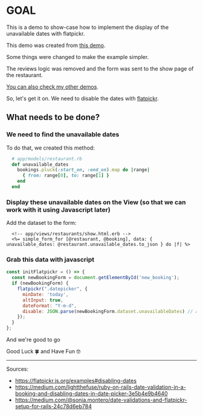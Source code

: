 # GOAL

This is a demo to show-case how to implement the display of the unavailable dates with flatpickr.

This demo was created from [this demo](https://github.com/andrerferrer/booking-logic-improved-demo#goal).

Some things were changed to make the example simpler.

The reviews logic was removed and the form was sent to the show page of the restaurant.

[You can also check my other demos](https://github.com/andrerferrer/dedemos/blob/master/README.md#ded%C3%A9mos).

So, let's get it on. We need to disable the dates with [flatpickr](https://flatpickr.js.org/examples#disabling-dates).

## What needs to be done? 

### We need to find the unavailable dates

To do that, we created this method:
```ruby
  # app/models/restaurant.rb
  def unavailable_dates
    bookings.pluck(:start_on, :end_on).map do |range|
      { from: range[0], to: range[1] }
    end
  end
```

### Display these unavailable dates on the View (so that we can work with it using Javascript later)

Add the dataset to the form:

```erb
  <!-- app/views/restaurants/show.html.erb -->
  <%= simple_form_for [@restaurant, @booking], data: { unavailable_dates: @restaurant.unavailable_dates.to_json } do |f| %>
```

### Grab this data with javascript

```js
const initFlatpickr = () => {
  const newBookingForm = document.getElementById('new_booking');
  if (newBookingForm) {
    flatpickr(".datepicker", {
      minDate: 'today',
      altInput: true,
      dateFormat: "Y-m-d",
      disable: JSON.parse(newBookingForm.dataset.unavailableDates) // add this one!
    });
  }
};
```

And we're good to go

Good Luck 🍀 and Have Fun 🤓

---

Sources:

* https://flatpickr.js.org/examples#disabling-dates 
* https://medium.com/lightthefuse/ruby-on-rails-date-validation-in-a-booking-and-disabling-dates-in-date-picker-3e5b4e9b4640
* https://medium.com/@sonia.montero/date-validations-and-flatpickr-setup-for-rails-24c78d6eb784
